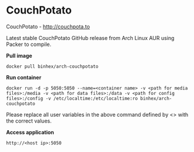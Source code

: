 CouchPotato
===========

CouchPotato - http://couchpota.to

Latest stable CouchPotato GitHub release from Arch Linux AUR using Packer to compile.

**Pull image**

```
docker pull binhex/arch-couchpotato
```

**Run container**

```
docker run -d -p 5050:5050 --name=<container name> -v <path for media files>:/media -v <path for data files>:/data -v <path for config files>:/config -v /etc/localtime:/etc/localtime:ro binhex/arch-couchpotato
```

Please replace all user variables in the above command defined by <> with the correct values.

**Access application**

```
http://<host ip>:5050
```
